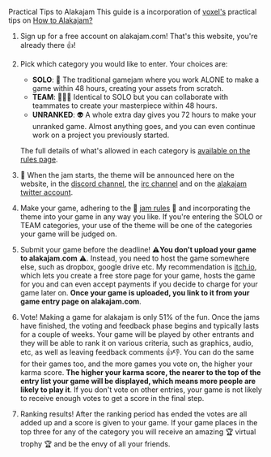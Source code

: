 Practical Tips to Alakajam
This guide is a incorporation of [voxel's](https://alakajam.com/user/voxel) practical tips on [How to Alakajam?](https://alakajam.com/post/956/how-to-alakajam)

1. Sign up for a free account on alakajam.com! That's this website, you're already there 👍!
2. Pick which category you would like to enter. Your choices are:
   * **SOLO**: 🧑‍ The traditional gamejam where you work ALONE to make a game within 48 hours, creating your assets from scratch.
   * **TEAM**: 🧑‍🤝‍🧑 Identical to SOLO but you can collaborate with teammates to create your masterpiece within 48 hours.
   * **UNRANKED**: 👽 A whole extra day gives you 72 hours to make your unranked game. Almost anything goes, and you can even continue work on a project you previously started.
   
   The full details of what's allowed in each category is [available on the rules page](https://alakajam.com/article/alakajam-competition-rules).

3. 🚦 When the jam starts, the theme will be announced here on the website, in the [discord channel](https://discordapp.com/invite/yZPBpTn), the [irc channel](https://alakajam.com/chat) and on the [alakajam twitter account](https://twitter.com/alakajambang).
4. Make your game, adhering to the 📜 [jam rules](https://alakajam.com/article/alakajam-competition-rules) 📜 and incorporating the theme into your game in any way you like. If you're entering the SOLO or TEAM categories, your use of the theme will be one of the categories your game will be judged on.
5. Submit your game before the deadline! ⚠️**You don't upload your game to alakajam.com** ⚠️. Instead, you need to host the game somewhere else, such as dropbox, google drive etc. My recommendation is [itch.io](http://itch.io/), which lets you create a free store page for your game, hosts the game for you and can even accept payments if you decide to charge for your game later on. **Once your game is uploaded, you link to it from your game entry page on alakajam.com**.
6. Vote! Making a game for alakajam is only 51% of the fun. Once the jams have finished, the voting and feedback phase begins and typically lasts for a couple of weeks. Your game will be played by other entrants and they will be able to rank it on various criteria, such as graphics, audio, etc, as well as leaving feedback comments 👍👎. You can do the same for their games too, and the more games you vote on, the higher your karma score. **The higher your karma score, the nearer to the top of the entry list your game will be displayed, which means more people are likely to play it**. If you don't vote on other entries, your game is not likely to receive enough votes to get a score in the final step.
7. Ranking results! After the ranking period has ended the votes are all added up and a score is given to your game. If your game places in the top three for any of the category you will receive an amazing 🏆 virtual trophy 🏆 and be the envy of all your friends.